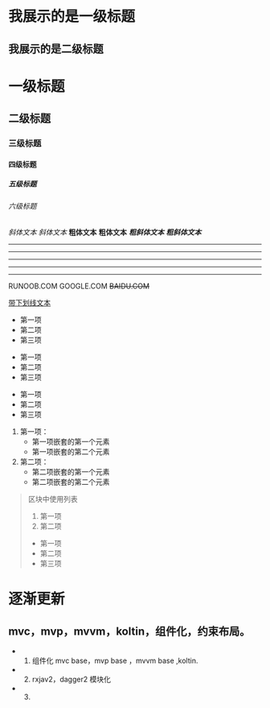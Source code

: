 我展示的是一级标题
=========

我展示的是二级标题
---------

# 一级标题
## 二级标题
### 三级标题
#### 四级标题
##### 五级标题
###### 六级标题

*斜体文本*
_斜体文本_
**粗体文本**
__粗体文本__
***粗斜体文本***
___粗斜体文本___

***

* * *

*****

- - -

----------

RUNOOB.COM
GOOGLE.COM
~~BAIDU.COM~~

<u>带下划线文本</u>




* 第一项
* 第二项
* 第三项

+ 第一项
+ 第二项
+ 第三项


- 第一项
- 第二项
- 第三项

1. 第一项：
    - 第一项嵌套的第一个元素
    - 第一项嵌套的第二个元素
2. 第二项：
    - 第二项嵌套的第一个元素
    - 第二项嵌套的第二个元素

> 区块中使用列表
> 1. 第一项
> 2. 第二项
> + 第一项
> + 第二项
> + 第三项










# 逐渐更新
## mvc，mvp，mvvm，koltin，组件化，约束布局。

- 1. 组件化 mvc base，mvp base ，mvvm base ,koltin.
- 2. rxjav2，dagger2 模块化
- 3. 


























